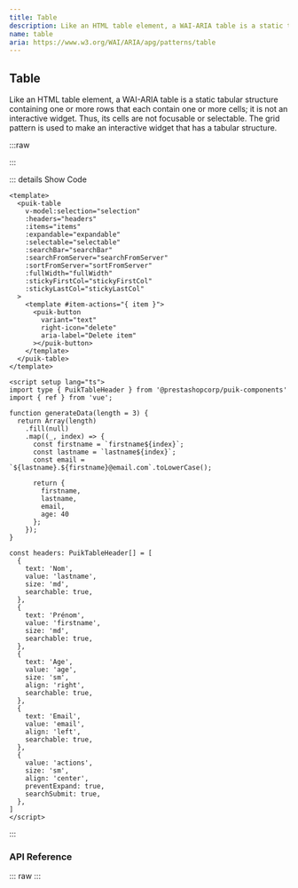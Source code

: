 ```yaml
---
title: Table
description: Like an HTML table element, a WAI-ARIA table is a static tabular structure containing one or more rows that each contain one or more cells; it is not an interactive widget. Thus, its cells are not focusable or selectable. The grid pattern is used to make an interactive widget that has a tabular structure.
name: table
aria: https://www.w3.org/WAI/ARIA/apg/patterns/table
---
```


<script setup lang="ts">
  import { ref } from 'vue';
  import Table from '@vitepress/components/Table.vue';
  import DataAttributes from '@vitepress/components/DataAttributes.vue';

  const attributes = [
    {
      prop: 'headers',
      default: '[]',
      type: 'PuikTableHeader[]',
      details: `
export interface PuikTableHeader {
  value: string
  text?: string
  size?: PuikTableHeaderSize
  align?: PuikTableHeaderAlign
  width?: string
  sortable?: boolean
  preventExpand?: boolean
  searchable?: boolean
  searchSubmit?: boolean
  searchType?: PuikTableSearchInputTypes
}`,
      description: 'Table headers'
    },
    {
      prop: 'items',
      default: '[]',
      type: 'any[]',
      description: 'Table items'
    },
    {
      prop: 'expandable',
      default: true,
      type: 'boolean',
      description: 'Makes rows expandable'
    },
    {
      prop: 'selectable',
      default: false,
      type: 'boolean',
      description: 'Makes rows selectable'
    },
    {
      prop: 'searchBar',
      default: false,
      type: 'boolean',
      description: 'Display the search bar'
    },
    {
      prop: 'searchFromServer',
      default: false,
      type: 'boolean',
      description: 'No client-side search handling (however the searchSubmit event is always emitted with a gloabaSearchOptions payload with useful informations to create a query)'
    },
    {
      prop: 'sortFromServer',
      default: true,
      type: 'boolean',
      description: 'No client-side sort handling (however the sortColumn event is always emitted with a sortOption type payload with useful informations to create a query)'
    },
    {
      prop: 'fullWidth',
      default: true,
      type: 'boolean',
      description: 'Sets the table width at 100%'
    },
    {
      prop: 'stickyFirstCol',
      default: true,
      type: 'boolean',
      description: 'Makes the first column sticky'
    },
    {
      prop: 'stickyLastCol',
      default: false,
      type: 'boolean',
      description: 'Makes the last column sticky'
    },
    {
      prop: 'dataTest',
      default: 'none',
      type: 'string',
      description: 'Sets the data-test attribute to target elements and facilitate end-to-end testing'
    }
  ];
</script>

## Table

Like an HTML table element, a WAI-ARIA table is a static tabular structure containing one or more rows that each contain one or more cells; it is not an interactive widget. Thus, its cells are not focusable or selectable. The grid pattern is used to make an interactive widget that has a tabular structure.

:::raw
<Table />
:::

::: details Show Code

```vue
<template>
  <puik-table
    v-model:selection="selection"
    :headers="headers"
    :items="items"
    :expandable="expandable"
    :selectable="selectable"
    :searchBar="searchBar"
    :searchFromServer="searchFromServer"
    :sortFromServer="sortFromServer"
    :fullWidth="fullWidth"
    :stickyFirstCol="stickyFirstCol"
    :stickyLastCol="stickyLastCol"
  >
    <template #item-actions="{ item }">
      <puik-button
        variant="text"
        right-icon="delete"
        aria-label="Delete item"
      ></puik-button>
    </template>
  </puik-table>
</template>

<script setup lang="ts">
import type { PuikTableHeader } from '@prestashopcorp/puik-components'
import { ref } from 'vue';

function generateData(length = 3) {
  return Array(length)
    .fill(null)
    .map((_, index) => {
      const firstname = `firstname${index}`;
      const lastname = `lastname${index}`;
      const email = `${lastname}.${firstname}@email.com`.toLowerCase();

      return {
        firstname,
        lastname,
        email,
        age: 40
      };
    });
}

const headers: PuikTableHeader[] = [
  {
    text: 'Nom',
    value: 'lastname',
    size: 'md',
    searchable: true,
  },
  {
    text: 'Prénom',
    value: 'firstname',
    size: 'md',
    searchable: true,
  },
  {
    text: 'Age',
    value: 'age',
    size: 'sm',
    align: 'right',
    searchable: true,
  },
  {
    text: 'Email',
    value: 'email',
    align: 'left',
    searchable: true,
  },
  {
    value: 'actions',
    size: 'sm',
    align: 'center',
    preventExpand: true,
    searchSubmit: true,
  },
]
</script>
```

:::

### API Reference

::: raw
<DataAttributes :attributes="attributes" />
:::
